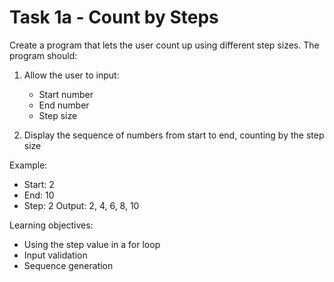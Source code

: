 # Task 1a - Count by Steps

Create a program that lets the user count up using different step sizes. The program should:

1. Allow the user to input:
   - Start number
   - End number
   - Step size

2. Display the sequence of numbers from start to end, counting by the step size

Example:
- Start: 2
- End: 10
- Step: 2
Output: 2, 4, 6, 8, 10

Learning objectives:
- Using the step value in a for loop
- Input validation
- Sequence generation

